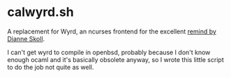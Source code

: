 # calwyrd.sh

A replacement for Wyrd, an ncurses frontend for the excellent [remind by Dianne Skoll](https://dianne.skoll.ca/projects/remind/).

I can't get wyrd to compile in openbsd, probably because I don't know enough ocaml and it's basically obsolete anyway, so I wrote this little script to do the job not quite as well.
